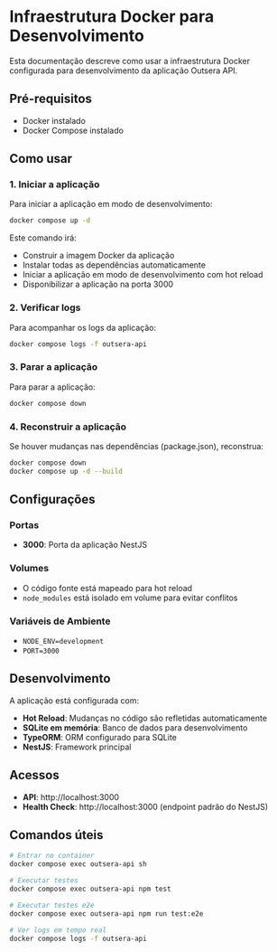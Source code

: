 # Infraestrutura Docker para Desenvolvimento

Esta documentação descreve como usar a infraestrutura Docker configurada para desenvolvimento da aplicação Outsera API.

## Pré-requisitos

- Docker instalado
- Docker Compose instalado

## Como usar

### 1. Iniciar a aplicação

Para iniciar a aplicação em modo de desenvolvimento:

```bash
docker compose up -d
```

Este comando irá:
- Construir a imagem Docker da aplicação
- Instalar todas as dependências automaticamente
- Iniciar a aplicação em modo de desenvolvimento com hot reload
- Disponibilizar a aplicação na porta 3000

### 2. Verificar logs

Para acompanhar os logs da aplicação:

```bash
docker compose logs -f outsera-api
```

### 3. Parar a aplicação

Para parar a aplicação:

```bash
docker compose down
```

### 4. Reconstruir a aplicação

Se houver mudanças nas dependências (package.json), reconstrua:

```bash
docker compose down
docker compose up -d --build
```

## Configurações

### Portas
- **3000**: Porta da aplicação NestJS

### Volumes
- O código fonte está mapeado para hot reload
- `node_modules` está isolado em volume para evitar conflitos

### Variáveis de Ambiente
- `NODE_ENV=development`
- `PORT=3000`

## Desenvolvimento

A aplicação está configurada com:
- **Hot Reload**: Mudanças no código são refletidas automaticamente
- **SQLite em memória**: Banco de dados para desenvolvimento
- **TypeORM**: ORM configurado para SQLite
- **NestJS**: Framework principal

## Acessos

- **API**: http://localhost:3000
- **Health Check**: http://localhost:3000 (endpoint padrão do NestJS)

## Comandos úteis

```bash
# Entrar no container
docker compose exec outsera-api sh

# Executar testes
docker compose exec outsera-api npm test

# Executar testes e2e
docker compose exec outsera-api npm run test:e2e

# Ver logs em tempo real
docker compose logs -f outsera-api
``` 